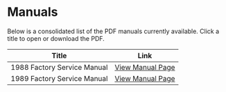 # Manuals

Below is a consolidated list of the PDF manuals currently available. Click a title to open or download the PDF.

| Title                                        | Link                                                                                                         |
|----------------------------------------------|--------------------------------------------------------------------------------------------------------------|
| 1988 Factory Service Manual                  | [View Manual Page](pages/manuals/1988_factory_service_manual)                                                |
| 1989 Factory Service Manual                  | [View Manual Page](pages/manuals/1989_factory_service_manual)                                                |
